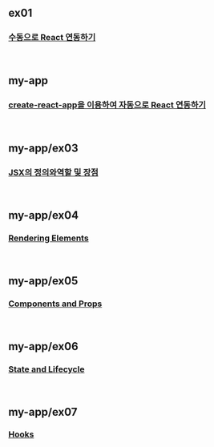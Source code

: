 ## ex01
### [수동으로 React 연동하기](https://github.com/YuumiNam/reactStudy/tree/master/%EC%98%88%EC%A0%9C/ex01)
<br>

## my-app
### [create-react-app을 이용하여 자동으로 React 연동하기](https://github.com/YuumiNam/reactStudy/tree/master/%EC%98%88%EC%A0%9C/my-app)
<br>

## my-app/ex03
### [JSX의 정의와역할 및 장점](https://github.com/YuumiNam/reactStudy/tree/master/%EC%98%88%EC%A0%9C/my-app/src/ex03)
<br>

## my-app/ex04
### [Rendering Elements](https://github.com/YuumiNam/reactStudy/tree/master/%EC%98%88%EC%A0%9C/my-app/src/ex04)
<br>

## my-app/ex05
### [Components and Props](https://github.com/YuumiNam/reactStudy/tree/master/%EC%98%88%EC%A0%9C/my-app/src/ex05)
<br>

## my-app/ex06
### [State and Lifecycle](https://github.com/YuumiNam/reactStudy/tree/master/%EC%98%88%EC%A0%9C/my-app/src/ex06)
<br>

## my-app/ex07
### [Hooks](https://github.com/YuumiNam/reactStudy/tree/master/%EC%98%88%EC%A0%9C/my-app/src/ex07)
